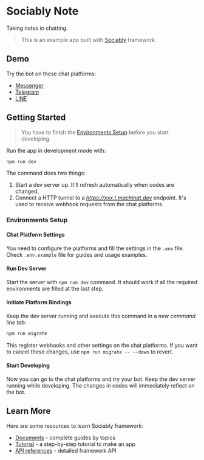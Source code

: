 # Sociably Note

Taking notes in chatting.
> This is an example app built with [Sociably](https://sociably.js.org) framework.

## Demo

Try the bot on these chat platforms:

- [Messenger](https://www.messenger.com/t/SociablyNote)
- [Telegram](https://t.me/SociablyNoteBot)
- [LINE](https://line.me/ti/p/@309qnwde)

## Getting Started

> You have to finish the [Environments Setup](#environments-setup)
> before you start developing.

Run the app in development mode with:

```bash
npm run dev
```

The command does two things:

1. Start a dev server up. It'll refresh automatically when codes are changed.
2. Connect a HTTP tunnel to a _https://xxx.t.machinat.dev_ endpoint.
  It's used to receive webhook requests from the chat platforms.

### Environments Setup

#### Chat Platform Settings

You need to configure the platforms and fill the settings in the `.env` file.
Check `.env.example` file for guides and usage examples.

#### Run Dev Server

Start the server with `npm run dev` command.
It should work if all the required environments are filled at the last step.

#### Initiate Platform Bindings

Keep the dev server running and execute this command in a _new command line tab_:

```bash
npm run migrate
```

This register webhooks and other settings on the chat platforms.
If you want to cancel these changes,
use `npm run migrate -- --down` to revert.

#### Start Developing

Now you can go to the chat platforms and try your bot.
Keep the dev server running while developing.
The changes in codes will immediately reflect on the bot.

## Learn More

Here are some resources to learn Sociably framework:

- [Documents](https://sociably.js.org/doc) - complete guides by topics
- [Tutorial](https://sociably.js.org/docs/learn) - a step-by-step tutorial to make an app
- [API references](https://sociably.js.org/api) - detailed framework API
